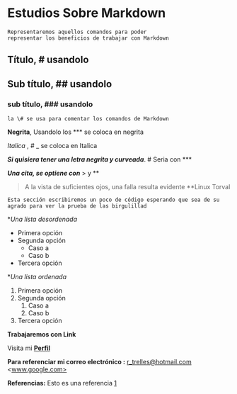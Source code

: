 # Estudios Sobre Markdown

```
Representaremos aquellos comandos para poder 
representar los beneficios de trabajar con Markdown
```
## Título, \# usandolo
## Sub título, \## usandolo
### sub título, \### usandolo

```
la \# se usa para comentar los comandos de Markdown
```

**Negrita**,    Usandolo los *** se coloca en negrita

_Italica_ ,    \# _ se coloca en Italica

***Si quisiera tener una letra negrita y curveada***. \# Seria con ***

***Una cita, se optiene con*** \> y **
>A la vista de suficientes ojos, una falla resulta evidente **Linux Torval


```
Esta sección escribiremos un poco de código esperando que sea de su agrado para ver la prueba de las birgulillad
```
**Una lista desordenada*
 +  Primera opción
 +  Segunda opción 
    *   Caso a
    *   Caso b
 +  Tercera opción

**Una lista ordenada*
 1. Primera opción
 2. Segunda opción 
    1. Caso a
    2. Caso b
 3. Tercera opción


**Trabajaremos con Link**

Visita mi **[Perfil](www.google.com "Google")**

**Para referenciar mi correo electrónico :**
<r_trelles@hotmail.com>
<www.google.com>

**Referencias:**
Esto es una referencia [1]

[1]: https://www.google.com